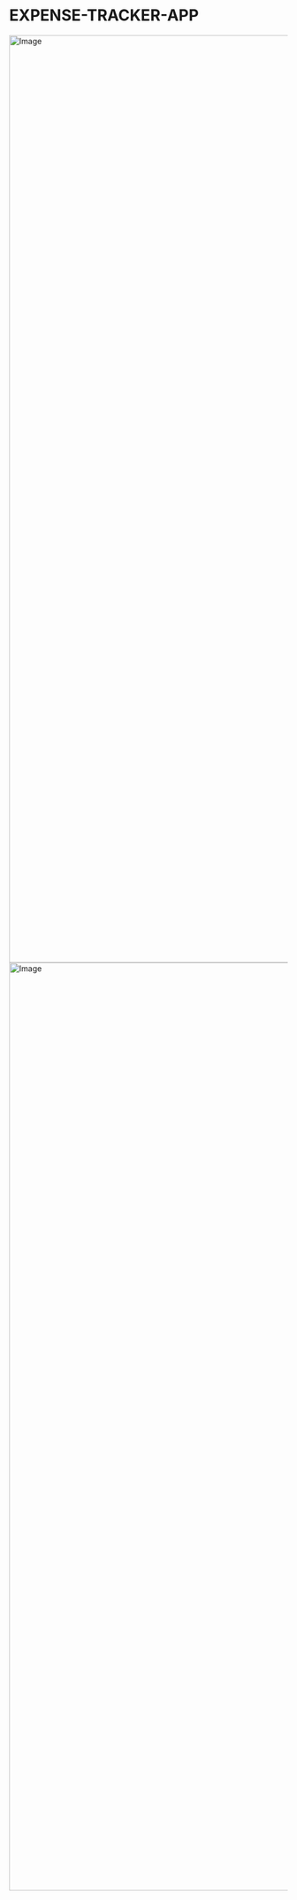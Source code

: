 # EXPENSE-TRACKER-APP
<img width="1676" alt="Image" src="https://github.com/user-attachments/assets/8640fc93-5553-4a1b-be3c-ac12fed2c4b8" />
<img width="1677" alt="Image" src="https://github.com/user-attachments/assets/4a5a9a02-fccf-4a1d-bbec-5985b7a2e9af" />
